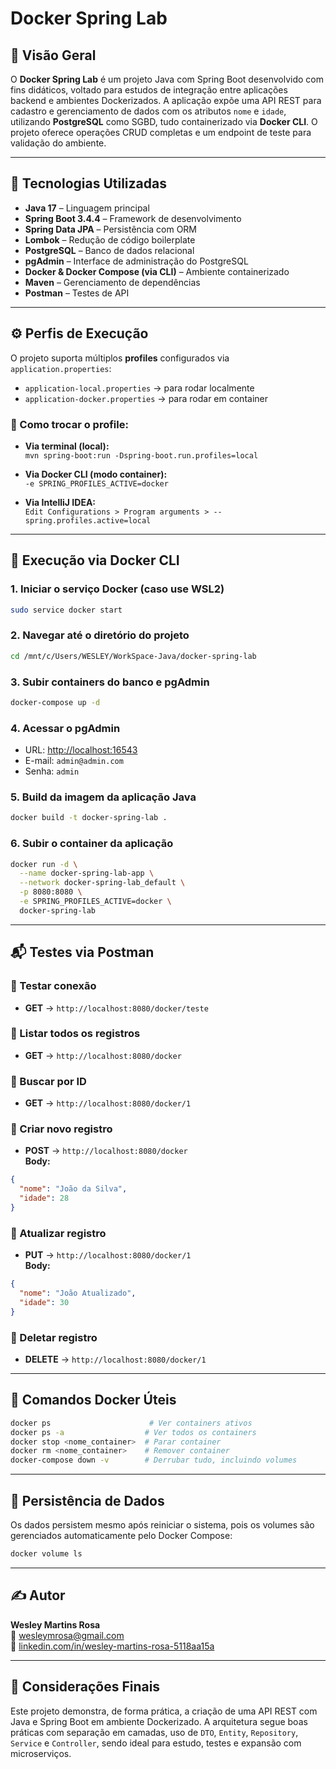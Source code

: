 # Docker Spring Lab

## 📖 Visão Geral

O **Docker Spring Lab** é um projeto Java com Spring Boot desenvolvido com fins didáticos, voltado para estudos de integração entre aplicações backend e ambientes Dockerizados. A aplicação expõe uma API REST para cadastro e gerenciamento de dados com os atributos `nome` e `idade`, utilizando **PostgreSQL** como SGBD, tudo containerizado via **Docker CLI**. O projeto oferece operações CRUD completas e um endpoint de teste para validação do ambiente.

---

## 🚀 Tecnologias Utilizadas

- **Java 17** – Linguagem principal  
- **Spring Boot 3.4.4** – Framework de desenvolvimento  
- **Spring Data JPA** – Persistência com ORM  
- **Lombok** – Redução de código boilerplate  
- **PostgreSQL** – Banco de dados relacional  
- **pgAdmin** – Interface de administração do PostgreSQL  
- **Docker & Docker Compose (via CLI)** – Ambiente containerizado  
- **Maven** – Gerenciamento de dependências  
- **Postman** – Testes de API  

---

## ⚙️ Perfis de Execução

O projeto suporta múltiplos **profiles** configurados via `application.properties`:

- `application-local.properties` → para rodar localmente  
- `application-docker.properties` → para rodar em container  

### 🔁 Como trocar o profile:

- **Via terminal (local):**  
  `mvn spring-boot:run -Dspring-boot.run.profiles=local`

- **Via Docker CLI (modo container):**  
  `-e SPRING_PROFILES_ACTIVE=docker`

- **Via IntelliJ IDEA:**  
  `Edit Configurations > Program arguments > --spring.profiles.active=local`

---

## 🐳 Execução via Docker CLI

### 1. Iniciar o serviço Docker (caso use WSL2)
```bash
sudo service docker start
```

### 2. Navegar até o diretório do projeto
```bash
cd /mnt/c/Users/WESLEY/WorkSpace-Java/docker-spring-lab
```

### 3. Subir containers do banco e pgAdmin
```bash
docker-compose up -d
```

### 4. Acessar o pgAdmin
- URL: [http://localhost:16543](http://localhost:16543)  
- E-mail: `admin@admin.com`  
- Senha: `admin`  

### 5. Build da imagem da aplicação Java
```bash
docker build -t docker-spring-lab .
```

### 6. Subir o container da aplicação
```bash
docker run -d \
  --name docker-spring-lab-app \
  --network docker-spring-lab_default \
  -p 8080:8080 \
  -e SPRING_PROFILES_ACTIVE=docker \
  docker-spring-lab
```

---

## 📬 Testes via Postman

### 🔹 Testar conexão
- **GET** → `http://localhost:8080/docker/teste`

### 🔹 Listar todos os registros
- **GET** → `http://localhost:8080/docker`

### 🔹 Buscar por ID
- **GET** → `http://localhost:8080/docker/1`

### 🔹 Criar novo registro
- **POST** → `http://localhost:8080/docker`  
  **Body:**
```json
{
  "nome": "João da Silva",
  "idade": 28
}
```

### 🔹 Atualizar registro
- **PUT** → `http://localhost:8080/docker/1`  
  **Body:**
```json
{
  "nome": "João Atualizado",
  "idade": 30
}
```

### 🔹 Deletar registro
- **DELETE** → `http://localhost:8080/docker/1`

---

## 🧼 Comandos Docker Úteis

```bash
docker ps                      # Ver containers ativos
docker ps -a                  # Ver todos os containers
docker stop <nome_container>  # Parar container
docker rm <nome_container>    # Remover container
docker-compose down -v        # Derrubar tudo, incluindo volumes
```

---

## 💾 Persistência de Dados

Os dados persistem mesmo após reiniciar o sistema, pois os volumes são gerenciados automaticamente pelo Docker Compose:

```bash
docker volume ls
```

---

## ✍️ Autor

**Wesley Martins Rosa**  
📧 wesleymrosa@gmail.com  
🔗 [linkedin.com/in/wesley-martins-rosa-5118aa15a](https://linkedin.com/in/wesley-martins-rosa-5118aa15a)

---

## 📌 Considerações Finais

Este projeto demonstra, de forma prática, a criação de uma API REST com Java e Spring Boot em ambiente Dockerizado. A arquitetura segue boas práticas com separação em camadas, uso de `DTO`, `Entity`, `Repository`, `Service` e `Controller`, sendo ideal para estudo, testes e expansão com microserviços.
